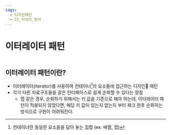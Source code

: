 ```yaml
---
tags:
  - 디자인패턴
  - CS_지식의_정석
---
```

# 이터레이터 패턴

```table-of-contents
```

##  이터레이터 패턴이란?

- 이터레이터(iterator)를 사용하여 컨테이너[^1]의 요소들에 접근하는 디자인 패턴
- 각기 다른 자료구조들을 같은 인터페이스로 쉽게 순회할 수 있다는 장점
	- 맵 같은 경우, 순회하기 위해서는 키 값을 기준으로 해야 하는데, 이터레이터 패턴이 적용되지 않았다면, 해당 키 값이 있는지 없는지 부터 체크 한후 순회하는 방식으로 구현이 어려워진다.




[^1]: 컨테이너란 동일한 요소들을 담아 놓는 집합 (ex. 배열, 맵)